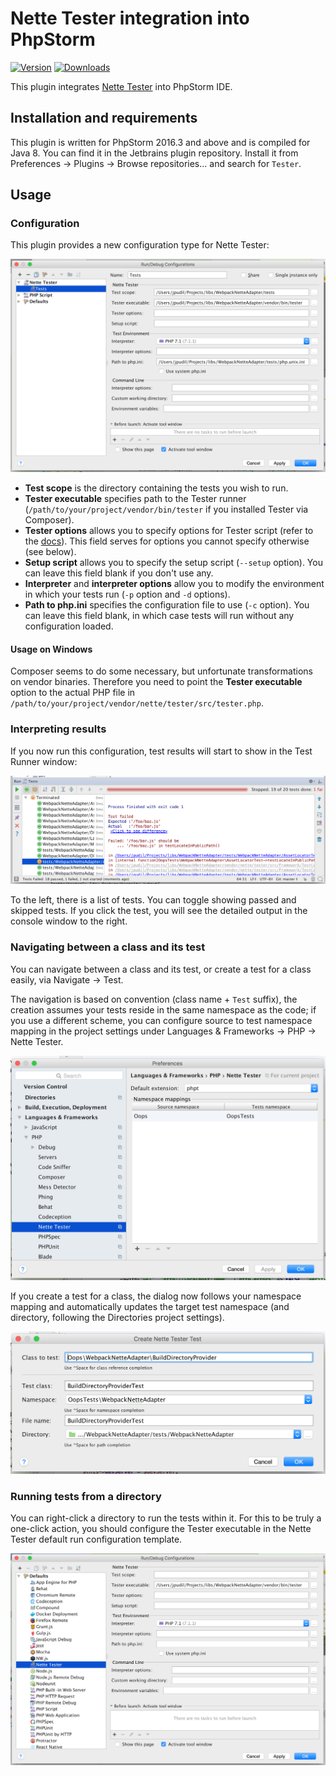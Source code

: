 # Nette Tester integration into PhpStorm

[![Version](http://phpstorm.espend.de/badge/8226/version)](https://plugins.jetbrains.com/plugin/8226)
[![Downloads](http://phpstorm.espend.de/badge/8226/downloads)](https://plugins.jetbrains.com/plugin/8226)

This plugin integrates [Nette Tester](https://tester.nette.org) into PhpStorm IDE.


## Installation and requirements

This plugin is written for PhpStorm 2016.3 and above and is compiled for Java 8. You can find it in the Jetbrains plugin repository. Install it from Preferences → Plugins → Browse repositories... and search for `Tester`.


## Usage

### Configuration

This plugin provides a new configuration type for Nette Tester:

![Run configuration](doc/run_configuration.png)

- **Test scope** is the directory containing the tests you wish to run.
- **Tester executable** specifies path to the Tester runner (`/path/to/your/project/vendor/bin/tester` if you installed Tester via Composer).
- **Tester options** allows you to specify options for Tester script (refer to the [docs](https://tester.nette.org/en/)). This field serves for options you cannot specify otherwise (see below).
- **Setup script** allows you to specify the setup script (`--setup` option). You can leave this field blank if you don't use any.
- **Interpreter** and **interpreter options** allow you to modify the environment in which your tests run (`-p` option and `-d` options).
- **Path to php.ini** specifies the configuration file to use (`-c` option). You can leave this field blank, in which case tests will run without any configuration loaded.

#### Usage on Windows

Composer seems to do some necessary, but unfortunate transformations on vendor binaries. Therefore you need to point the **Tester executable** option to the actual PHP file in `/path/to/your/project/vendor/nette/tester/src/tester.php`.


### Interpreting results

If you now run this configuration, test results will start to show in the Test Runner window:

![Test results](doc/test_results.png)

To the left, there is a list of tests. You can toggle showing passed and skipped tests. If you click the test, you will see the detailed output in the console window to the right.


### Navigating between a class and its test

You can navigate between a class and its test, or create a test for a class easily, via Navigate → Test.

The navigation is based on convention (class name + `Test` suffix), the creation assumes your tests reside in the same namespace as the code; if you use a different scheme, you can configure source to test namespace mapping in the project settings under Languages & Frameworks → PHP → Nette Tester.

![Preferences](doc/preferences.png)

If you create a test for a class, the dialog now follows your namespace mapping and automatically updates the target test namespace (and directory, following the Directories project settings).

![Create a TestCase dialog](doc/create_test_dialog.png)


### Running tests from a directory

You can right-click a directory to run the tests within it. For this to be truly a one-click action, you should configure the Tester executable in the Nette Tester default run configuration template.

![Default run configuration](doc/default_run_configuration.png)
